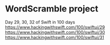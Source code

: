 WordScramble project
====================

Day 29, 30, 32 of Swift in 100 days
https://www.hackingwithswift.com/100/swiftui/29
https://www.hackingwithswift.com/100/swiftui/30
https://www.hackingwithswift.com/100/swiftui/31
